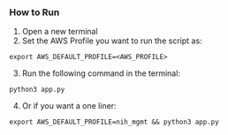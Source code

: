 ### How to Run

1. Open a new terminal
2. Set the AWS Profile you want to run the script as:

```
export AWS_DEFAULT_PROFILE=<AWS_PROFILE>
```

3. Run the following command in the terminal:

```
python3 app.py
```

4. Or if you want a one liner:

```
export AWS_DEFAULT_PROFILE=nih_mgmt && python3 app.py